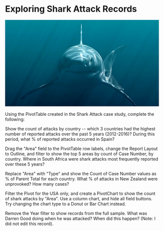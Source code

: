 # Exploring Shark Attack Records

<p align="center">
    <img src="https://github.com/mathewqpmiller/Excel-PivotTables/blob/main/Images/CaseStudies/SharkAttackRecords/SharkAttackRecords.jpg?w=700">
</p>

Using the PivotTable created in the Shark Attack case study, complete the following:

Show the count of attacks by country -- which 3 countries had the highest number of reported attacks over the past 5 years (2012-2016)? During this period, what % of reported attacks occurred in Spain?

Drag the "Area" field to the PivotTable row labels, change the Report Layout to Outline, and filter to show the top 5 areas by count of Case Number, by country. Where in South Africa were shark attacks most frequently reported over these 5 years?

Replace "Area" with "Type" and show the Count of Case Number values as % of Parent Total for each country. What % of attacks in New Zealand were unprovoked? How many cases?

Filter the Pivot for the USA only, and create a PivotChart to show the count of shark attacks by "Area". Use a column chart, and hide all field buttons. Try changing the chart type to a Donut or Bar Chart instead.

Remove the Year filter to show records from the full sample. What was Darren Good doing when he was attacked? When did this happen? (Note: I did not edit this record).